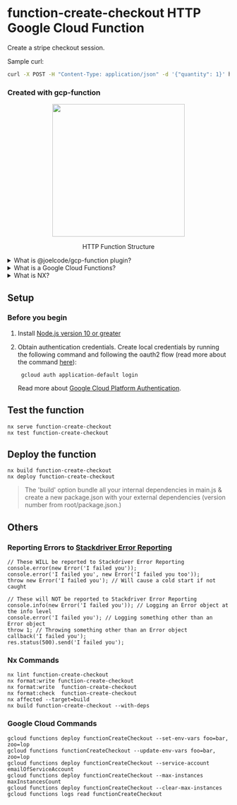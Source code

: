 # function-create-checkout HTTP Google Cloud Function

Create a stripe checkout session.

Sample curl:
```sh
curl -X POST -H "Content-Type: application/json" -d '{"quantity": 1}' https://us-central1-parm-app.cloudfunctions.net/functionCreateCheckout
```

### Created with gcp-function
<div align="center">
  <img src="https://github.com/JoelCode/gcp-function/blob/master/http-function-structure.png?raw=true" width="300">
  <p>HTTP Function Structure</p>
</div>

<details>
<summary>What is @joelcode/gcp-function plugin?</summary>
@joelcode/gcp-function plugin is a set of extensible dev tools for Google Cloud Function within an Nx workspace.
* Create : `nx generate @joelcode/gcp-function:http functionName`
* Serve  : `nx serve functionName`
* Test   : `nx test functionName`
* Deploy : `nx deploy functionName`
</details>

<details>
<summary>What is a Google Cloud Functions?</summary>
Cloud Functions is a serverless execution environment for building and
connecting cloud services. With Cloud Functions you write simple, single-purpose
functions that are attached to events emitted from your cloud infrastructure and
services. Your function is triggered when an event being watched is fired.

* [Documentation](https://cloud.google.com/functions/docs)
* [Learn how to write a function from scratch.](https://cloud.google.com/functions/docs/first-nodejs)
</details>

<details>
<summary>What is NX?</summary>
Nx is a set of extensible dev tools for monorepo, which helps you develop like Google, Facebook, and Microsoft.
It has first-class support for many frontend and backend technologies, so its documentation comes in multiple flavours.

* [Documentation](https://nx.dev/angular/getting-started/why-nx)
</details>

## Setup

### Before you begin
1. Install [Node.js version 10 or greater](https://nodejs.org/)

1. Obtain authentication credentials.
    Create local credentials by running the following command and following the
    oauth2 flow (read more about the command [here](https://cloud.google.com/sdk/gcloud/reference/beta/auth/application-default/login)):

        gcloud auth application-default login

    Read more about [Google Cloud Platform Authentication](https://cloud.google.com/docs/authentication#projects_and_resources).

## Test the function
    nx serve function-create-checkout
    nx test function-create-checkout

## Deploy the function
    nx build function-create-checkout
    nx deploy function-create-checkout

> The 'build' option bundle all your internal dependencies in main.js & create a new package.json with your external dependencies (version number from root/package.json.)

## Others
### Reporting Errors to [Stackdriver Error Reporting](https://cloud.google.com/error-reporting/docs)

    // These WILL be reported to Stackdriver Error Reporting
    console.error(new Error('I failed you'));
    console.error('I failed you', new Error('I failed you too'));
    throw new Error('I failed you'); // Will cause a cold start if not caught

    // These will NOT be reported to Stackdriver Error Reporting
    console.info(new Error('I failed you')); // Logging an Error object at the info level
    console.error('I failed you'); // Logging something other than an Error object
    throw 1; // Throwing something other than an Error object
    callback('I failed you');
    res.status(500).send('I failed you');
### Nx Commands
    nx lint function-create-checkout
    nx format:write function-create-checkout
    nx format:write  function-create-checkout
    nx format:check  function-create-checkout
    nx affected --target=build
    nx build function-create-checkout --with-deps

### Google Cloud Commands
    gcloud functions deploy functionCreateCheckout --set-env-vars foo=bar, zoo=lop
    gcloud functions functionCreateCheckout --update-env-vars foo=bar, zoo=lop
    gcloud functions deploy functionCreateCheckout --service-account emailOfServiceAccount
    gcloud functions deploy functionCreateCheckout --max-instances maxInstancesCount
    gcloud functions deploy functionCreateCheckout --clear-max-instances
    gcloud functions logs read functionCreateCheckout
